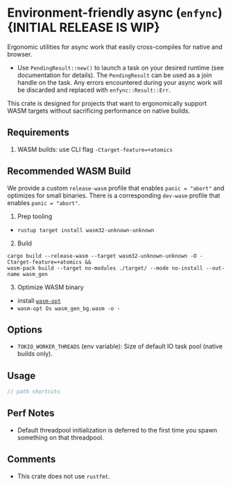 # Environment-friendly async (`enfync`)  {INITIAL RELEASE IS WIP}

Ergonomic utilities for async work that easily cross-compiles for native and browser.
- Use `PendingResult::new()` to launch a task on your desired runtime (see documentation for details). The `PendingResult` can be used as a join handle on the task. Any errors encountered during your async work will be discarded and replaced with `enfync::Result::Err`.

This crate is designed for projects that want to ergonomically support WASM targets without sacrificing performance on native builds.



## Requirements

1. WASM builds: use CLI flag `-Ctarget-feature=+atomics`


## Recommended WASM Build

We provide a custom `release-wasm` profile that enables `panic = "abort"` and optimizes for small binaries. There is a corresponding `dev-wasm` profile that enables `panic = "abort"`.

1. Prep tooling
- `rustup target install wasm32-unknown-unknown`

2. Build
```ignore
cargo build --release-wasm --target wasm32-unknown-unknown -O -Ctarget-feature=+atomics &&
wasm-pack build --target no-modules ./target/ --mode no-install --out-name wasm_gen
```

3. Optimize WASM binary
- install [`wasm-opt`](https://github.com/webassembly/binaryen)
- `wasm-opt Os wasm_gen_bg.wasm -o -`



## Options

- `TOKIO_WORKER_THREADS` (env variable): Size of default IO task pool (native builds only).



## Usage

```rust
// path shortcuts

```



## Perf Notes

- Default threadpool initialization is deferred to the first time you spawn something on that threadpool.



## Comments

- This crate does not use `rustfmt`.
